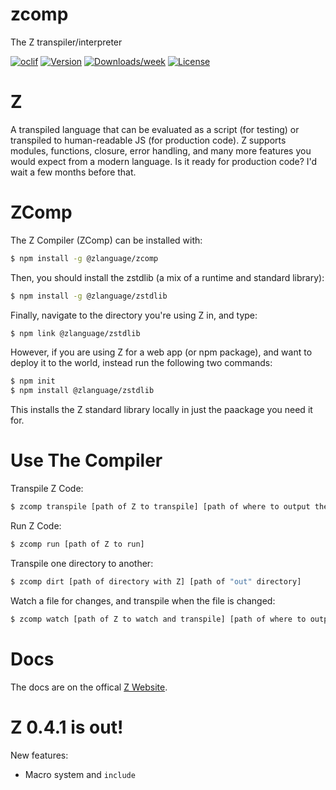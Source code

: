 # zcomp

The Z transpiler/interpreter

[![oclif](https://img.shields.io/badge/cli-oclif-brightgreen.svg)](https://oclif.io)
[![Version](https://img.shields.io/npm/v/@zlanguage/zcomp.svg)](https://www.npmjs.com/package/@zlanguage/zcomp)
[![Downloads/week](https://img.shields.io/npm/dw/@zlanguage/zcomp.svg)](https://www.npmjs.com/package/@zlanguage/zcomp)
[![License](https://img.shields.io/npm/l/@zlanguage/zcomp.svg)](https://github.com/zlanguage/zcomp/blob/master/LICENSE)

# Z

A transpiled language that can be evaluated as a script (for testing) or transpiled to human-readable JS (for production code). Z supports modules, functions, closure, error handling, and many more features you would expect from a modern language. Is it ready for production code? I'd wait a few months before that.

# ZComp

The Z Compiler (ZComp) can be installed with:

```sh
$ npm install -g @zlanguage/zcomp
```

Then, you should install the zstdlib (a mix of a runtime and standard library):

```sh
$ npm install -g @zlanguage/zstdlib
```

Finally, navigate to the directory you're using Z in, and type:

```sh
$ npm link @zlanguage/zstdlib
```

However, if you are using Z for a web app (or npm package), and want to deploy it to the world, instead run the following two commands:

```sh
$ npm init
$ npm install @zlanguage/zstdlib
```

This installs the Z standard library locally in just the paackage you need it for.

# Use The Compiler

Transpile Z Code:

```sh
$ zcomp transpile [path of Z to transpile] [path of where to output the transpiled JS]
```

Run Z Code:

```sh
$ zcomp run [path of Z to run]
```

Transpile one directory to another:

```sh
$ zcomp dirt [path of directory with Z] [path of "out" directory]
```

Watch a file for changes, and transpile when the file is changed:

```sh
$ zcomp watch [path of Z to watch and transpile] [path of where to output the transpiled JS]
```

# Docs

The docs are on the offical [Z Website](https://zlanguage.github.io/).

# Z 0.4.1 is out!

New features:

- Macro system and `include`
